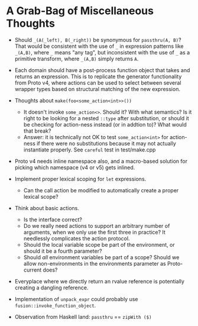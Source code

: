 A Grab-Bag of Miscellaneous Thoughts
====================================

* Should `_(A(_left), B(_right))` be synonymous for `passthru(A, B)`? That would be consistent with the
  use of `_` in expression patterns like `_(A,B)`, where `_` means "any tag", but inconsistent with
  the use of `_` as a primitive transform, where `_(A,B)` simply returns `A`.

* Each domain should have a post-process function object that takes and returns an expression. This
  is to replicate the generator functionality from Proto v4, where actions can be used to select
  between several wrapper types based on structural matching of the new expression.

* Thoughts about `make(foo<some_action<int>>())`
    + It doesn't invoke `some_action<>`. Should it? With what semantics? Is it right to be looking
      for a nested `::type` after substitution, or should it be checking for action-ness instead
      (or in addtion to)? What would that break?
    + Answer: it is technically not OK to test `some_action<int>` for action-ness if there were
      no substitutions because it may not actually instantiate properly. See `careful` test in
      test/make.cpp

* Proto v4 needs inline namespace also, and a macro-based solution for picking which namespace
  (v4 or v5) gets inlined.

* Implement proper lexical scoping for `let` expressions.
    + Can the call action be modified to automatically create a proper lexical scope?

* Think about basic actions.
    + Is the interface correct?
    + Do we really need actions to support an arbitrary number of arguments, when we only use
      the first three in practice? It needlessly complicates the action protocol.
    + Should the local variable scope be part of the environment, or should it be a
      fourth parameter?
    + Should *all* environment variables be part of a scope? Should we allow
      non-environments in the environments parameter as Proto-current does?

* Everyplace where we directly return an rvalue reference is potentially creating a dangling
  reference.

* Implementation of `unpack_expr` could probably use `fusion::invoke_function_object`.

* Observation from Haskell land: `passthru` == `zipWith ($)`
